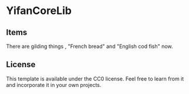 # YifanCoreLib

## Items

There are gilding things , "French bread" and "English cod fish" now.

## License

This template is available under the CC0 license. Feel free to learn from it and incorporate it in your own projects.
